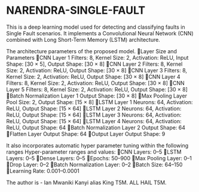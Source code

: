 # NARENDRA-SINGLE-FAULT
This is a deep learning model used for detecting and classifying faults in Single Fault scenarios.
It implements a Convolutional Neural Network (CNN) combined with Long Short-Term Memory (LSTM) architecture.

The architecture parameters of the proposed model.
    Layer Size and Parameters 
    CNN Layer 1 Filters: 8, Kernel Size: 2, Activation: ReLU, Input Shape: [30 × 5], Output Shape: [30 × 8] 
    CNN Layer 2 Filters: 8, Kernel Size: 2, Activation: ReLU, Output Shape: [30 × 8] 
    CNN Layer 3 Filters: 8, Kernel Size: 2, Activation: ReLU, Output Shape: [30 × 8] 
    CNN Layer 4 Filters: 8, Kernel Size: 2, Activation: ReLU, Output Shape: [30 × 8] 
    CNN Layer 5 Filters: 8, Kernel Size: 2, Activation: ReLU, Output Shape: [30 × 8] 
    Batch Normalization Layer 1 Output Shape: [30 × 8] 
    Max Pooling Layer Pool Size: 2, Output Shape: [15 × 8] 
    LSTM Layer 1 Neurons: 64, Activation: ReLU, Output Shape: [15 × 64] 
    LSTM Layer 2 Neurons: 64, Activation: ReLU, Output Shape: [15 × 64] 
    LSTM Layer 3 Neurons: 64, Activation: ReLU, Output Shape: [15 × 64] 
    LSTM Layer 4 Neurons: 64, Activation: ReLU, Output Shape: 64 
    Batch Normalization Layer 2 Output Shape: 64 
    Flatten Layer Output Shape: 64 
    Output Layer Output Shape: 9 


It also incorporates automatic hyper parameter tuning within the following ranges
Hyper-parameter ranges and values: 
    CNN Layers: 0–5 
    LSTM Layers: 0–5 
    Dense Layers: 0–5 
    Epochs: 50–900 
    Max Pooling Layer: 0–1 
    Drop Layer: 0–2 
    Batch Normalization Layer: 0–2 
    Batch Size: 64–150 
    Learning Rate: 0.001–0.0001

The author is - Ian Mwaniki Kanyi alias King T5M. ALL HAIL T5M.
